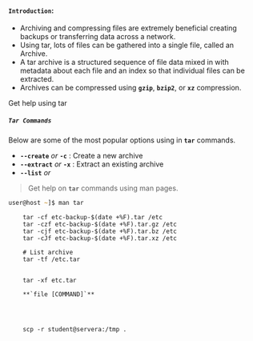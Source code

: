 

#### **`Introduction`**:


- Archiving and compressing files are extremely beneficial creating backups or transferring data across a network.
-  Using tar, lots of files can be gathered into a single file, called an Archive. 
- A tar archive is a structured sequence of file data mixed in with metadata about each file and an index so that individual files can be extracted. 
- Archives can be compressed using **`gzip`**, **`bzip2`**, or **`xz`** compression.


Get help using tar 

##### **`Tar Commands`**
Below are some of the most popular options using in **`tar`** commands.
- **`--create`** *or* **`-c`** : Create a new archive
- **`--extract`** *or* **`-x`** : Extract an existing archive
- **`--list`** *or* 


> Get help on **`tar`** commands using man pages.
```zsh
user@host ~]$ man tar 
```


		tar -cf etc-backup-$(date +%F).tar /etc
		tar -czf etc-backup-$(date +%F).tar.gz /etc
		tar -cjf etc-backup-$(date +%F).tar.bz /etc
		tar -cJf etc-backup-$(date +%F).tar.xz /etc 

		# List archive 
		tar -tf /etc.tar


		tar -xf etc.tar

		**`file [COMMAND]`**




		scp -r student@servera:/tmp .


